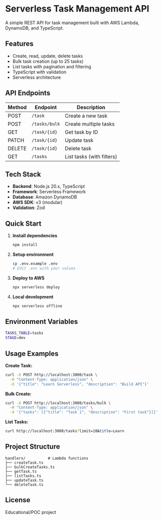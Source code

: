 # Serverless Task Management API

A simple REST API for task management built with AWS Lambda, DynamoDB, and TypeScript.

## Features

- Create, read, update, delete tasks
- Bulk task creation (up to 25 tasks)
- List tasks with pagination and filtering
- TypeScript with validation
- Serverless architecture

## API Endpoints

| Method | Endpoint       | Description                |
|--------|----------------|----------------------------|
| POST   | `/task`        | Create a new task          |
| POST   | `/tasks/bulk`  | Create multiple tasks      |
| GET    | `/task/{id}`   | Get task by ID             |
| PATCH  | `/task/{id}`   | Update task                |
| DELETE | `/task/{id}`   | Delete task                |
| GET    | `/tasks`       | List tasks (with filters)  |

## Tech Stack

- **Backend**: Node.js 20.x, TypeScript
- **Framework**: Serverless Framework
- **Database**: Amazon DynamoDB
- **AWS SDK**: v3 (modular)
- **Validation**: Zod

## Quick Start

1. **Install dependencies**
   ```bash
   npm install
   ```

2. **Setup environment**
   ```bash
   cp .env.example .env
   # Edit .env with your values
   ```

3. **Deploy to AWS**
   ```bash
   npx serverless deploy
   ```

4. **Local development**
   ```bash
   npx serverless offline
   ```

## Environment Variables

```bash
TASKS_TABLE=tasks
STAGE=dev
```

## Usage Examples

**Create Task:**
```bash
curl -X POST http://localhost:3000/task \
  -H "Content-Type: application/json" \
  -d '{"title": "Learn Serverless", "description": "Build API"}'
```

**Bulk Create:**
```bash
curl -X POST http://localhost:3000/tasks/bulk \
  -H "Content-Type: application/json" \
  -d '{"tasks": [{"title": "Task 1", "description": "First task"}]}'
```

**List Tasks:**
```bash
curl http://localhost:3000/tasks?limit=10&title=Learn
```

## Project Structure

```
handlers/          # Lambda functions
├── createTask.ts
├── bulkCreateTasks.ts
├── getTask.ts
├── listTasks.ts
├── updateTask.ts
└── deleteTask.ts
```

## License

Educational/POC project
